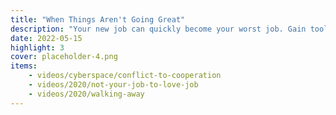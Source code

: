 ```yaml
---
title: "When Things Aren't Going Great"
description: "Your new job can quickly become your worst job. Gain tools, techniques, and strategies to protect yourself."
date: 2022-05-15
highlight: 3
cover: placeholder-4.png
items:
    - videos/cyberspace/conflict-to-cooperation
    - videos/2020/not-your-job-to-love-job
    - videos/2020/walking-away
---
```

